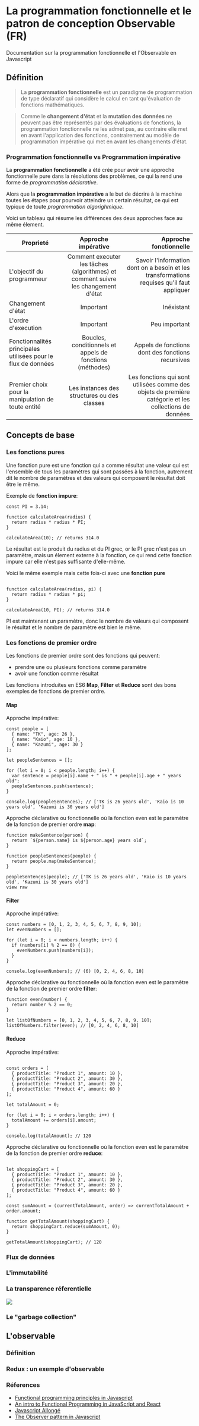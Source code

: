 # La programmation fonctionnelle et le patron de conception Observable  (FR)
Documentation sur la programmation fonctionnelle et l'Observable en Javascript

## Définition
>La **programmation fonctionnelle** est un paradigme de programmation de type déclaratif qui considère le calcul en tant qu'évaluation de fonctions mathématiques.

>Comme le **changement d'état** et la **mutation des données** ne peuvent pas être représentés par des évaluations de fonctions, la programmation fonctionnelle ne les admet pas, au contraire elle met en avant l'application des fonctions, contrairement au modèle de programmation impérative qui met en avant les changements d'état.

### Programmation fonctionnelle vs Programmation impérative

La **programmation fonctionnelle** a été crée pour avoir une approche fonctionnelle pure dans la résolutions des problèmes, ce qui la rend une forme de *programmation déclarative*.

Alors que la **programmation impérative** a le but de décrire à la machine toutes les étapes pour pourvoir atteindre un certain résultat, ce qui est typique de toute *programmation algorighmique*.

Voici un tableau qui résume les différences des deux approches face au même élement.

| Proprieté     | Approche impérative | Approche fonctionnelle  |
| ------------- |:-------------------:| -----------------------:|
| L'objectif du programmeur      | Comment executer les tâches (algorithmes) et comment suivre les changement d'état       | Savoir l'information dont on a besoin et les transformations requises qu'il faut appliquer                   |
| Changement d'état | Important            |    Inéxistant                   |
| L'ordre d'execution     | Important           |   Peu important                  |
| Fonctionnalités principales utilisées pour le flux de données  | Boucles, conditionnels et appels de fonctions (méthodes)            |    Appels de fonctions dont des fonctions recursives                   |
| Premier choix pour la manipulation de toute entité | Les instances des structures ou des classes            |    Les fonctions qui sont utilisées comme des objets de première catégorie et les collections de données                   |


## Concepts de base

### Les fonctions pures 

Une fonction pure est une fonction qui a comme résultat une valeur qui est l'ensemble de tous les paramètres qui sont passées à la fonction, autrement dit le nombre de paramètres et des valeurs qui composent le résultat doit être le même.

Exemple de **fonction impure**:

```
const PI = 3.14;

function calculateArea(radius) {
  return radius * radius * PI;
}

calculateArea(10); // returns 314.0
```

Le résultat est le produit du radius et du PI grec, or le PI grec n'est pas un paramètre, mais un élement externe à la fonction, ce qui rend cette fonction impure car elle n'est pas suffisante d'elle-même.

Voici le même exemple mais cette fois-ci avec une **fonction pure**

```const PI = 3.14;

function calculateArea(radius, pi) {
  return radius * radius * pi;
}

calculateArea(10, PI); // returns 314.0
```

PI est maintenant un paramètre, donc le nombre de valeurs qui composent le résultat et le nombre de paramètre est bien le même.


### Les fonctions de premier ordre

Les fonctions de premier ordre sont des fonctions qui peuvent:

- prendre une ou plusieurs fonctions comme paramètre
- avoir une fonction comme résultat

Les fonctions introduites en ES6 **Map**, **Filter** et **Reduce** sont des bons exemples de fonctions de premier ordre.

#### Map

Approche impérative:

```
const people = [
  { name: "TK", age: 26 },
  { name: "Kaio", age: 10 },
  { name: "Kazumi", age: 30 }
];

let peopleSentences = [];

for (let i = 0; i < people.length; i++) {
  var sentence = people[i].name + " is " + people[i].age + " years old";
  peopleSentences.push(sentence);
}

console.log(peopleSentences); // ['TK is 26 years old', 'Kaio is 10 years old', 'Kazumi is 30 years old']
```


Approche déclarative ou fonctionnelle où la fonction even est le paramètre de la fonction de premier ordre **map**:

```
function makeSentence(person) {
  return `${person.name} is ${person.age} years old`;
}

function peopleSentences(people) {
  return people.map(makeSentence);
}

peopleSentences(people); // ['TK is 26 years old', 'Kaio is 10 years old', 'Kazumi is 30 years old']
view raw
```


#### Filter

Approche impérative:

```
const numbers = [0, 1, 2, 3, 4, 5, 6, 7, 8, 9, 10];
let evenNumbers = [];

for (let i = 0; i < numbers.length; i++) {
  if (numbers[i] % 2 == 0) {
    evenNumbers.push(numbers[i]);
  }
}

console.log(evenNumbers); // (6) [0, 2, 4, 6, 8, 10]
```


Approche déclarative ou fonctionnelle où la fonction even est le paramètre de la fonction de premier ordre **filter**:

```
function even(number) {
  return number % 2 == 0;
}

let listOfNumbers = [0, 1, 2, 3, 4, 5, 6, 7, 8, 9, 10];
listOfNumbers.filter(even); // [0, 2, 4, 6, 8, 10]

```

#### Reduce

Approche impérative:

```

const orders = [
  { productTitle: "Product 1", amount: 10 },
  { productTitle: "Product 2", amount: 30 },
  { productTitle: "Product 3", amount: 20 },
  { productTitle: "Product 4", amount: 60 }
];

let totalAmount = 0;

for (let i = 0; i < orders.length; i++) {
  totalAmount += orders[i].amount;
}

console.log(totalAmount); // 120
```


Approche déclarative ou fonctionnelle où la fonction even est le paramètre de la fonction de premier ordre **reduce**:

```

let shoppingCart = [
  { productTitle: "Product 1", amount: 10 },
  { productTitle: "Product 2", amount: 30 },
  { productTitle: "Product 3", amount: 20 },
  { productTitle: "Product 4", amount: 60 }
];

const sumAmount = (currentTotalAmount, order) => currentTotalAmount + order.amount;

function getTotalAmount(shoppingCart) {
  return shoppingCart.reduce(sumAmount, 0);
}

getTotalAmount(shoppingCart); // 120

```

### Flux de données





### L'immutabilité

### La transparence réferentielle

![](https://cdn-images-1.medium.com/max/1600/1*Drz5Lwh2WtLcZdrxXg7JTQ.gif)

### Le "garbage collection" 

## L'observable

### Définition

### Redux : un exemple d'observable

### Réferences

- [Functional programming principles in Javascript](https://medium.freecodecamp.org/functional-programming-principles-in-javascript-1b8fc6c3563f)
- [An intro to Functional Programming in JavaScript and React](https://medium.com/@agm1984/an-overview-of-functional-programming-in-javascript-and-react-part-one-10d75b509e9e)
- [Javascript Allongé](https://leanpub.com/javascriptallongesix/read)
- [The Observer pattern in Javascript](http://www.thedevnotebook.com/2017/08/the-observer-pattern-in-javascript.html)
